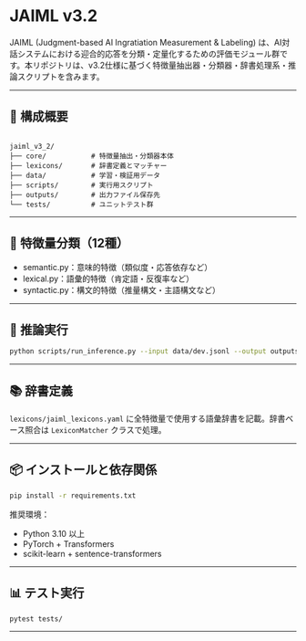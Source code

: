 # JAIML v3.2

JAIML (Judgment-based AI Ingratiation Measurement & Labeling) は、AI対話システムにおける迎合的応答を分類・定量化するための評価モジュール群です。本リポジトリは、v3.2仕様に基づく特徴量抽出器・分類器・辞書処理系・推論スクリプトを含みます。

---

## 🔧 構成概要

```

jaiml_v3_2/
├── core/           # 特徴量抽出・分類器本体
├── lexicons/       # 辞書定義とマッチャー
├── data/           # 学習・検証用データ
├── scripts/        # 実行用スクリプト
├── outputs/        # 出力ファイル保存先
└── tests/          # ユニットテスト群

````

---

## 🧮 特徴量分類（12種）

- semantic.py：意味的特徴（類似度・応答依存など）
- lexical.py：語彙的特徴（肯定語・反復率など）
- syntactic.py：構文的特徴（推量構文・主語構文など）

---

## 🚀 推論実行

```bash
python scripts/run_inference.py --input data/dev.jsonl --output outputs/sample_output.json
````

---

## 📚 辞書定義

`lexicons/jaiml_lexicons.yaml` に全特徴量で使用する語彙辞書を記載。辞書ベース照合は `LexiconMatcher` クラスで処理。

---

## 📦 インストールと依存関係

```bash
pip install -r requirements.txt
```

推奨環境：

* Python 3.10 以上
* PyTorch + Transformers
* scikit-learn + sentence-transformers

---

## 📊 テスト実行

```bash
pytest tests/
```

---